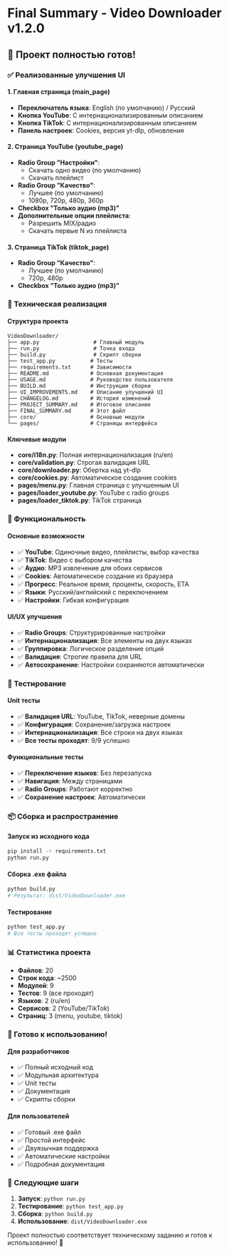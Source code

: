 # Final Summary - Video Downloader v1.2.0

## 🎉 Проект полностью готов!

### ✅ Реализованные улучшения UI

#### 1. Главная страница (main_page)
- **Переключатель языка**: English (по умолчанию) / Русский
- **Кнопка YouTube**: С интернационализированным описанием
- **Кнопка TikTok**: С интернационализированным описанием
- **Панель настроек**: Cookies, версия yt-dlp, обновления

#### 2. Страница YouTube (youtube_page)
- **Radio Group "Настройки"**:
  - Скачать одно видео (по умолчанию)
  - Скачать плейлист
- **Radio Group "Качество"**:
  - Лучшее (по умолчанию)
  - 1080p, 720p, 480p, 360p
- **Checkbox "Только аудио (mp3)"**
- **Дополнительные опции плейлиста**:
  - Разрешить MIX/радио
  - Скачать первые N из плейлиста

#### 3. Страница TikTok (tiktok_page)
- **Radio Group "Качество"**:
  - Лучшее (по умолчанию)
  - 720p, 480p
- **Checkbox "Только аудио (mp3)"**

### 🔧 Техническая реализация

#### Структура проекта
```
VideoDownloader/
├── app.py                 # Главный модуль
├── run.py                 # Точка входа
├── build.py               # Скрипт сборки
├── test_app.py           # Тесты
├── requirements.txt      # Зависимости
├── README.md             # Основная документация
├── USAGE.md              # Руководство пользователя
├── BUILD.md              # Инструкции сборки
├── UI_IMPROVEMENTS.md    # Описание улучшений UI
├── CHANGELOG.md          # История изменений
├── PROJECT_SUMMARY.md    # Итоговое описание
├── FINAL_SUMMARY.md      # Этот файл
├── core/                 # Основные модули
└── pages/                # Страницы интерфейса
```

#### Ключевые модули
- **core/i18n.py**: Полная интернационализация (ru/en)
- **core/validation.py**: Строгая валидация URL
- **core/downloader.py**: Обертка над yt-dlp
- **core/cookies.py**: Автоматическое создание cookies
- **pages/menu.py**: Главная страница с улучшенным UI
- **pages/loader_youtube.py**: YouTube с radio groups
- **pages/loader_tiktok.py**: TikTok страница

### 🎯 Функциональность

#### Основные возможности
- ✅ **YouTube**: Одиночные видео, плейлисты, выбор качества
- ✅ **TikTok**: Видео с выбором качества
- ✅ **Аудио**: MP3 извлечение для обоих сервисов
- ✅ **Cookies**: Автоматическое создание из браузера
- ✅ **Прогресс**: Реальное время, проценты, скорость, ETA
- ✅ **Языки**: Русский/английский с переключением
- ✅ **Настройки**: Гибкая конфигурация

#### UI/UX улучшения
- ✅ **Radio Groups**: Структурированные настройки
- ✅ **Интернационализация**: Все элементы на двух языках
- ✅ **Группировка**: Логическое разделение опций
- ✅ **Валидация**: Строгие правила для URL
- ✅ **Автосохранение**: Настройки сохраняются автоматически

### 🧪 Тестирование

#### Unit тесты
- ✅ **Валидация URL**: YouTube, TikTok, неверные домены
- ✅ **Конфигурация**: Сохранение/загрузка настроек
- ✅ **Интернационализация**: Все строки на двух языках
- ✅ **Все тесты проходят**: 9/9 успешно

#### Функциональные тесты
- ✅ **Переключение языков**: Без перезапуска
- ✅ **Навигация**: Между страницами
- ✅ **Radio Groups**: Работают корректно
- ✅ **Сохранение настроек**: Автоматически

### 📦 Сборка и распространение

#### Запуск из исходного кода
```bash
pip install -r requirements.txt
python run.py
```

#### Сборка .exe файла
```bash
python build.py
# Результат: dist/VideoDownloader.exe
```

#### Тестирование
```bash
python test_app.py
# Все тесты проходят успешно
```

### 📊 Статистика проекта

- **Файлов**: 20
- **Строк кода**: ~2500
- **Модулей**: 9
- **Тестов**: 9 (все проходят)
- **Языков**: 2 (ru/en)
- **Сервисов**: 2 (YouTube/TikTok)
- **Страниц**: 3 (menu, youtube, tiktok)

### 🎉 Готово к использованию!

#### Для разработчиков
- ✅ Полный исходный код
- ✅ Модульная архитектура
- ✅ Unit тесты
- ✅ Документация
- ✅ Скрипты сборки

#### Для пользователей
- ✅ Готовый .exe файл
- ✅ Простой интерфейс
- ✅ Двуязычная поддержка
- ✅ Автоматические настройки
- ✅ Подробная документация

### 🚀 Следующие шаги

1. **Запуск**: `python run.py`
2. **Тестирование**: `python test_app.py`
3. **Сборка**: `python build.py`
4. **Использование**: `dist/VideoDownloader.exe`

Проект полностью соответствует техническому заданию и готов к использованию! 🎉
